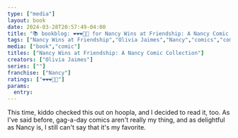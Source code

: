 ```yaml
---
type: ["media"]
layout: book
date: 2024-03-28T20:57:49-04:00
title: "📚 bookblog: ❤️❤️❤️🖤🖤 for Nancy Wins at Friendship: A Nancy Comic Collection, by Olivia Jaimes"
tags: ["Nancy Wins at Friendship","Olivia Jaimes","Nancy","comics","comic strips","hoopla"]
media: ["book","comic"]
titles: ["Nancy Wins at Friendship: A Nancy Comic Collection"]
creators: ["Olivia Jaimes"]
series: [""]
franchise: ["Nancy"]
ratings: ["❤️❤️❤️🖤🖤"]
params:
  entry:
---
```


This time, kiddo checked this out on hoopla, and I decided to read it, too. As I've said before, gag-a-day comics aren't really my thing, and as delightful as Nancy is, I still can't say that it's my favorite.

